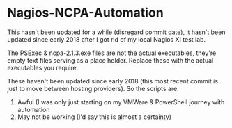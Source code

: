 # Nagios-NCPA-Automation
This hasn't been updated for a while (disregard commit date), it hasn't been updated since early 2018 after I got rid of my local Nagios XI test lab.

The PSExec & ncpa-2.1.3.exe files are not the actual executables, they're empty text files serving as a place holder. Replace these with the actual executables you require.

These haven't been updated since early 2018 (this most recent commit is just to move between hosting providers). 
So the scripts are:

1) Awful (I was only just starting on my VMWare & PowerShell journey with automation
2) May not be working (I'd say this is almost a certainty)
